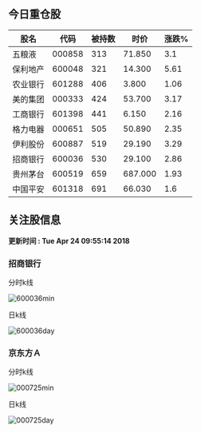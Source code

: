 
## 今日重仓股 

|股名|代码|被持数|时价|涨跌%|
|---|---|---|---|---|
|五粮液|000858|313|71.850|3.1|
|保利地产|600048|321|14.300|5.61|
|农业银行|601288|406|3.800|1.06|
|美的集团|000333|424|53.700|3.17|
|工商银行|601398|441|6.150|2.16|
|格力电器|000651|505|50.890|2.35|
|伊利股份|600887|519|29.190|3.29|
|招商银行|600036|530|29.100|2.86|
|贵州茅台|600519|659|687.000|1.93|
|中国平安|601318|691|66.030|1.6|

## 关注股信息
**更新时间 : Tue Apr 24 09:55:14 2018**
### 招商银行 
分时k线

![600036min](http://image.sinajs.cn/newchart/min/n/sh600036.gif)

日k线

![600036day](http://image.sinajs.cn/newchart/daily/n/sh600036.gif)

### 京东方Ａ 
分时k线

![000725min](http://image.sinajs.cn/newchart/min/n/sz000725.gif)

日k线

![000725day](http://image.sinajs.cn/newchart/daily/n/sz000725.gif)
